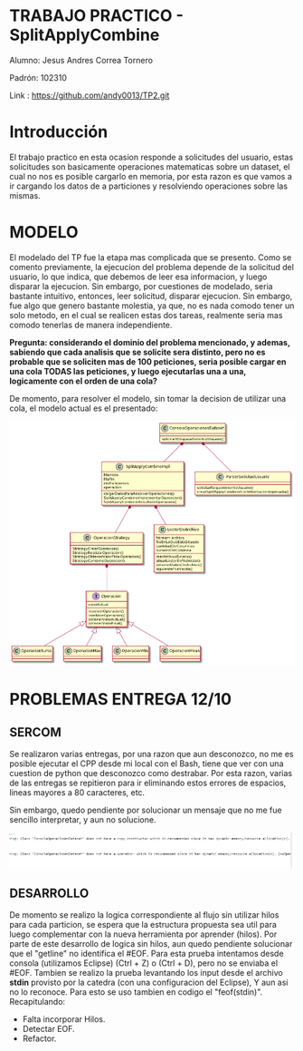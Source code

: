  # TRABAJO PRACTICO - SplitApplyCombine
 
Alumno: Jesus Andres Correa Tornero

Padrón: 102310

Link : https://github.com/andy0013/TP2.git


# Introducción

  El trabajo practico en esta ocasion responde a solicitudes del usuario, estas solicitudes son basicamente operaciones matematicas sobre un
  dataset, el cual no nos es posible cargarlo en memoria, por esta razon es que vamos a ir cargando los datos de a particiones y resolviendo
  operaciones sobre las mismas.
  
# MODELO
 
 El modelado del TP fue la etapa mas complicada que se presento. Como se comento previamente, la ejecucion del problema depende de la solicitud
 del usuario, lo que indica, que debemos de leer esa informacion, y luego disparar la ejecucion. Sin embargo, por cuestiones de modelado, seria
 bastante intuitivo, entonces, leer solicitud, disparar ejecucion. Sin embargo, fue algo que genero bastante molestia, ya que, no es nada comodo
 tener un solo metodo, en el cual se realicen estas dos tareas, realmente seria mas comodo tenerlas de manera independiente.
 
 **Pregunta: considerando el dominio del problema mencionado, y ademas, sabiendo que cada analisis que se solicite sera distinto, pero no es probable
 que se soliciten mas de 100 peticiones, seria posible cargar en una cola TODAS las peticiones, y luego ejecutarlas una a una, logicamente
 con el orden de una cola?**
 
 De momento, para resolver el modelo, sin tomar la decision de utilizar una cola, el modelo actual es el presentado:
 
 ![modelo](imagenes/modelo.png)
 
 # PROBLEMAS ENTREGA 12/10
 
 ## SERCOM
 
  Se realizaron varias entregas, por una razon que aun desconozco, no me es posible ejecutar el CPP desde mi local con el Bash, tiene que ver con una cuestion de 
  python que desconozco como destrabar. Por esta razon, varias de las entregas se repitieron para ir eliminando estos errores de espacios, lineas mayores a 80
  caracteres, etc.
  
  Sin embargo, quedo pendiente por solucionar un mensaje que no me fue sencillo interpretar, y aun no solucione.
 
 ![error](imagenes/captura.PNG)
 
 
 ## DESARROLLO
 
  De momento se realizo la logica correspondiente al flujo sin utilizar hilos para cada particion, se espera que la estructura propuesta sea util para luego complementar con la nueva herramienta por aprender (hilos).
  Por parte de este desarrollo de logica sin hilos, aun quedo pendiente solucionar que el "getline" no identifica el #EOF. Para esta prueba intentamos desde consola (utilizamos Eclipse) (Ctrl + Z) o (Ctrl + D), pero no se enviaba el #EOF. Tambien se realizo la prueba levantando los input desde el archivo __stdin__ provisto por la catedra (con una configuracion del Eclipse), Y aun asi no lo reconoce. Para esto se uso tambien en codigo el "feof(stdin)". 
 Recapitulando:
 
  * Falta incorporar Hilos.
  * Detectar EOF.
  * Refactor.
  
  
